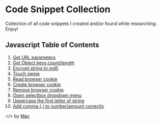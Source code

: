 # Code Snippet Collection
Collection of all code snippets I created and/or found while researching. Enjoy!

## Javascript Table of Contents
1. [Get URL parameters](https://github.com/markanthonyuy/code-snippet-collection/blob/master/javascript.js#L1)
2. [Get Object keys count/length](https://github.com/markanthonyuy/code-snippet-collection/blob/master/javascript.js#L12)
3. [Encrypt string to md5](https://github.com/markanthonyuy/code-snippet-collection/blob/master/javascript.js#L22)
4. [Touch swipe](https://github.com/markanthonyuy/code-snippet-collection/blob/master/javascript.js#L225)
5. [Read browser cookie](https://github.com/markanthonyuy/code-snippet-collection/blob/master/javascript.js#L297)
6. [Create browser cookie](https://github.com/markanthonyuy/code-snippet-collection/blob/master/javascript.js#L311)
7. [Remove browser cookie](https://github.com/markanthonyuy/code-snippet-collection/blob/master/javascript.js#L323)
8. [Open selectbox dropdown menu](https://github.com/markanthonyuy/code-snippet-collection/blob/master/javascript.js#L330)
9. [Uppercase the first letter of string](https://github.com/markanthonyuy/code-snippet-collection/blob/master/javascript.js#L350)
10. [Add comma (,) to number/amount correctly](https://github.com/markanthonyuy/code-snippet-collection/blob/master/javascript.js#L357)

</> by [Mac](http://markanthonyuy.com)
